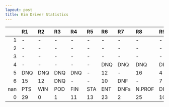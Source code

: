 ```yaml
---
layout: post 
title: Kim Driver Statistics
--- 
```


|     | R1   | R2   | R3   | R4   | R5   | R6   | R7   | R8     | R9   | R10   | R11   | R12   | Points   | Pos   |
|----:|:-----|:-----|:-----|:-----|:-----|:-----|:-----|:-------|:-----|:------|:------|:------|:---------|:------|
|   1 | -    | -    | -    | -    | -    | -    | -    | -      | -    | -     | -     | -     | 70.0     | 6.0   |
|   2 | -    | -    | -    | -    | -    | -    | -    | -      | -    | -     | -     | -     | 105.0    | 3.0   |
|   3 | -    | -    | -    | -    | -    | -    | -    | -      | -    | -     | 12    | -     | 129.0    | 3.0   |
|   4 | -    | -    | -    | -    | -    | DNQ  | DNQ  | DNQ    | DNQ  | DNQ   | 3     | 10    | 131.0    | 2.0   |
|   5 | DNQ  | DNQ  | DNQ  | DNQ  | -    | 12   | -    | 16     | 4    | -     | 18    | DNF   | 60.0     | 8.0   |
|   6 | 15   | 12   | DNQ  | -    | -    | 10   | DNF  | -      | 7    | nan   | nan   | nan   | 103.0    | 1.0   |
| nan | PTS  | WIN  | POD  | FIN  | STA  | ENT  | DNFs | N.PROF | DNQ  | %FIN  | PPR   | BST   | CHA      | RNK   |
|   0 | 29   | 0    | 1    | 11   | 13   | 23   | 2    | 25     | 10   | 84.62 | 1.26  | 3     | 0.0      | 37.0  |
